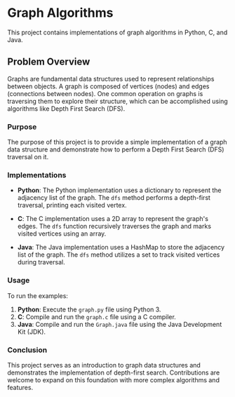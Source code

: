 # Graph Algorithms

This project contains implementations of graph algorithms in Python, C, and Java. 

## Problem Overview

Graphs are fundamental data structures used to represent relationships between objects. A graph is composed of vertices (nodes) and edges (connections between nodes). One common operation on graphs is traversing them to explore their structure, which can be accomplished using algorithms like Depth First Search (DFS).

### Purpose

The purpose of this project is to provide a simple implementation of a graph data structure and demonstrate how to perform a Depth First Search (DFS) traversal on it.

### Implementations

- **Python**: The Python implementation uses a dictionary to represent the adjacency list of the graph. The `dfs` method performs a depth-first traversal, printing each visited vertex.
  
- **C**: The C implementation uses a 2D array to represent the graph's edges. The `dfs` function recursively traverses the graph and marks visited vertices using an array.

- **Java**: The Java implementation uses a HashMap to store the adjacency list of the graph. The `dfs` method utilizes a set to track visited vertices during traversal.

### Usage

To run the examples:

1. **Python**: Execute the `graph.py` file using Python 3.
2. **C**: Compile and run the `graph.c` file using a C compiler.
3. **Java**: Compile and run the `Graph.java` file using the Java Development Kit (JDK).

### Conclusion

This project serves as an introduction to graph data structures and demonstrates the implementation of depth-first search. Contributions are welcome to expand on this foundation with more complex algorithms and features.
